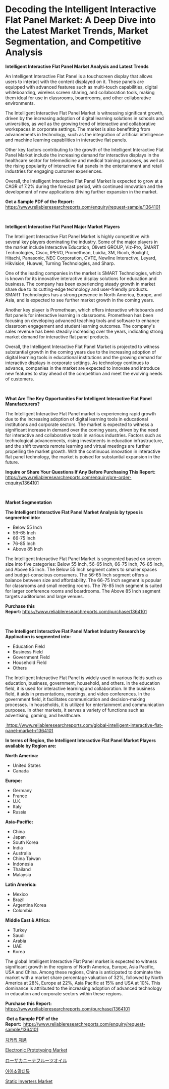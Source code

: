 <p><h1>Decoding the Intelligent Interactive Flat Panel Market: A Deep Dive into the Latest Market Trends, Market Segmentation, and Competitive Analysis</h1></p><p><strong>Intelligent Interactive Flat Panel Market Analysis and Latest Trends</strong></p>
<p><p>An Intelligent Interactive Flat Panel is a touchscreen display that allows users to interact with the content displayed on it. These panels are equipped with advanced features such as multi-touch capabilities, digital whiteboarding, wireless screen sharing, and collaboration tools, making them ideal for use in classrooms, boardrooms, and other collaborative environments.</p><p>The Intelligent Interactive Flat Panel Market is witnessing significant growth, driven by the increasing adoption of digital learning solutions in schools and universities, as well as the growing trend of interactive and collaborative workspaces in corporate settings. The market is also benefitting from advancements in technology, such as the integration of artificial intelligence and machine learning capabilities in interactive flat panels.</p><p>Other key factors contributing to the growth of the Intelligent Interactive Flat Panel Market include the increasing demand for interactive displays in the healthcare sector for telemedicine and medical training purposes, as well as the rising popularity of interactive flat panels in the entertainment and retail industries for engaging customer experiences.</p><p>Overall, the Intelligent Interactive Flat Panel Market is expected to grow at a CAGR of 7.2% during the forecast period, with continued innovation and the development of new applications driving further expansion in the market.</p></p>
<p><strong>Get a Sample PDF of the Report:&nbsp;</strong> <a href="https://www.reliableresearchreports.com/enquiry/request-sample/1364101">https://www.reliableresearchreports.com/enquiry/request-sample/1364101</a></p>
<p>&nbsp;</p>
<p><strong>Intelligent Interactive Flat Panel Major Market Players</strong></p>
<p><p>The Intelligent Interactive Flat Panel Market is highly competitive with several key players dominating the industry. Some of the major players in the market include Interactive Education, Olivetti GROUP, Viz-Pro, SMART Technologies, Cisco, IPEVO, Promethean, Luidia, 3M, Ricoh, Boxlight, Hitachi, Panasonic, NEC Corporation, CVTE, Newline Interactive, Leyard, Hikvision, Huawei, Turning Technologies, and Sharp.</p><p>One of the leading companies in the market is SMART Technologies, which is known for its innovative interactive display solutions for education and business. The company has been experiencing steady growth in market share due to its cutting-edge technology and user-friendly products. SMART Technologies has a strong presence in North America, Europe, and Asia, and is expected to see further market growth in the coming years.</p><p>Another key player is Promethean, which offers interactive whiteboards and flat panels for interactive learning in classrooms. Promethean has been focusing on developing advanced teaching tools and software to enhance classroom engagement and student learning outcomes. The company's sales revenue has been steadily increasing over the years, indicating strong market demand for interactive flat panel products.</p><p>Overall, the Intelligent Interactive Flat Panel Market is projected to witness substantial growth in the coming years due to the increasing adoption of digital learning tools in educational institutions and the growing demand for interactive displays in corporate settings. As technology continues to advance, companies in the market are expected to innovate and introduce new features to stay ahead of the competition and meet the evolving needs of customers.</p></p>
<p>&nbsp;</p>
<p><strong>What Are The Key Opportunities For Intelligent Interactive Flat Panel Manufacturers?</strong></p>
<p><p>The Intelligent Interactive Flat Panel market is experiencing rapid growth due to the increasing adoption of digital learning tools in educational institutions and corporate sectors. The market is expected to witness a significant increase in demand over the coming years, driven by the need for interactive and collaborative tools in various industries. Factors such as technological advancements, rising investments in education infrastructure, and the shift towards remote learning and virtual meetings are further propelling the market growth. With the continuous innovation in interactive flat panel technology, the market is poised for substantial expansion in the future.</p></p>
<p><strong>Inquire or Share Your Questions If Any Before Purchasing This Report:</strong> <a href="https://www.reliableresearchreports.com/enquiry/pre-order-enquiry/1364101">https://www.reliableresearchreports.com/enquiry/pre-order-enquiry/1364101</a></p>
<p>&nbsp;</p>
<p><strong>Market Segmentation</strong></p>
<p><strong>The Intelligent Interactive Flat Panel Market Analysis by types is segmented into:</strong></p>
<p><ul><li>Below 55 Inch</li><li>56-65 Inch</li><li>66-75 Inch</li><li>76-85 Inch</li><li>Above 85 Inch</li></ul></p>
<p><p>The Intelligent Interactive Flat Panel Market is segmented based on screen size into five categories: Below 55 Inch, 56-65 Inch, 66-75 Inch, 76-85 Inch, and Above 85 Inch. The Below 55 Inch segment caters to smaller spaces and budget-conscious consumers. The 56-65 Inch segment offers a balance between size and affordability. The 66-75 Inch segment is popular for classrooms and small meeting rooms. The 76-85 Inch segment is suited for larger conference rooms and boardrooms. The Above 85 Inch segment targets auditoriums and large venues.</p></p>
<p><strong>Purchase this Report:&nbsp;</strong><a href="https://www.reliableresearchreports.com/purchase/1364101">https://www.reliableresearchreports.com/purchase/1364101</a></p>
<p>&nbsp;</p>
<p><strong>The Intelligent Interactive Flat Panel Market Industry Research by Application is segmented into:</strong></p>
<p><ul><li>Education Field</li><li>Business Field</li><li>Government Field</li><li>Household Field</li><li>Others</li></ul></p>
<p><p>The Intelligent Interactive Flat Panel is widely used in various fields such as education, business, government, household, and others. In the education field, it is used for interactive learning and collaboration. In the business field, it aids in presentations, meetings, and video conferences. In the government field, it facilitates communication and decision-making processes. In households, it is utilized for entertainment and communication purposes. In other markets, it serves a variety of functions such as advertising, gaming, and healthcare.</p></p>
<p><a href="https://www.reliableresearchreports.com/global-intelligent-interactive-flat-panel-market-r1364101">&nbsp;https://www.reliableresearchreports.com/global-intelligent-interactive-flat-panel-market-r1364101</a></p>
<p><strong>In terms of Region, the Intelligent Interactive Flat Panel Market Players available by Region are:</strong></p>
<p>
    <p> <strong> North America: </strong>
        <ul>
            <li>United States</li>
            <li>Canada</li>
        </ul>
        </p> 
    <p> <strong> Europe: </strong>
        <ul>
            <li>Germany</li>
            <li>France</li>
            <li>U.K.</li>
            <li>Italy</li>
            <li>Russia</li>
        </ul>
        </p> 
    <p> <strong> Asia-Pacific: </strong>
        <ul>
            <li>China</li>
            <li>Japan</li>
            <li>South Korea</li>
            <li>India</li>
            <li>Australia</li>
            <li>China Taiwan</li>
            <li>Indonesia</li>
            <li>Thailand</li>
            <li>Malaysia</li>
        </ul>
        </p> 
    <p> <strong> Latin America: </strong>
        <ul>
            <li>Mexico</li>
            <li>Brazil</li>
            <li>Argentina Korea</li>
            <li>Colombia</li>
        </ul>
        </p> 
    <p> <strong> Middle East & Africa: </strong>
        <ul>
            <li>Turkey</li>
            <li>Saudi</li>
            <li>Arabia</li>
            <li>UAE</li>
            <li>Korea</li>
        </ul>
    </p>
    </p>
<p><p>The global Intelligent Interactive Flat Panel market is expected to witness significant growth in the regions of North America, Europe, Asia Pacific, USA and China. Among these regions, China is anticipated to dominate the market with a market share percentage valuation of 32%, followed by North America at 28%, Europe at 22%, Asia Pacific at 15% and USA at 10%. This dominance is attributed to the increasing adoption of advanced technology in education and corporate sectors within these regions.</p></p>
<p><strong>Purchase this Report: </strong><a href="https://www.reliableresearchreports.com/purchase/1364101">https://www.reliableresearchreports.com/purchase/1364101</a></p>
<p>&nbsp;<strong>Get a Sample PDF of the Report:&nbsp;&nbsp;</strong><a href="https://www.reliableresearchreports.com/enquiry/request-sample/1364101">https://www.reliableresearchreports.com/enquiry/request-sample/1364101</a></p>
<p><strong></strong></p>
<p><p><a href="https://github.com/giancarlo642004/Market-Research-Report-List-1/blob/main/2313070158116.md">치커리 제품</a></p><p><a href="https://github.com/RickHolmes3/Market-Research-Report-List-5/blob/main/electronic-prototyping-market.md">Electronic Prototyping Market</a></p><p><a href="https://github.com/LizaHeller2023/Market-Research-Report-List-1/blob/main/8985984148689.md">ローザカニーナフルーツオイル</a></p><p><a href="https://github.com/rustymarie2024/Market-Research-Report-List-1/blob/main/5303473158117.md">아이소말티톨</a></p><p><a href="https://github.com/ikahanika44/Market-Research-Report-List-1/blob/main/static-inverters-market.md">Static Inverters Market</a></p></p>